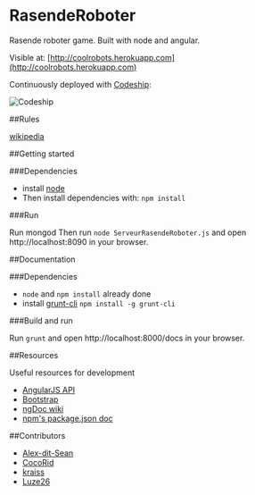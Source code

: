 RasendeRoboter
==============

Rasende roboter game. Built with node and angular.

Visible at: [http://coolrobots.herokuapp.com](http://coolrobots.herokuapp.com)

Continuously deployed with [Codeship](http://www.codeship.io):

![Codeship](https://www.codeship.io/projects/ac1b4880-2f49-0131-b419-22135f4e7ccd/status)


##Rules

[wikipedia](http://en.wikipedia.org/wiki/Ricochet_Robot)

##Getting started

###Dependencies
* install [node](http://nodejs.org)
* Then install dependencies with: `npm install`

###Run

Run mongod
Then run `node ServeurRasendeRoboter.js` and open http://localhost:8090 in your browser.

##Documentation

###Dependencies
* `node` and `npm install` already done
* install [grunt-cli](https://github.com/gruntjs/grunt-cli) `npm install -g grunt-cli`

###Build and run

Run `grunt` and open http://localhost:8000/docs in your browser.

##Resources

Useful resources for development
* [AngularJS API](http://docs.angularjs.org/api/)
* [Bootstrap](http://getbootstrap.com/)
* [ngDoc wiki](https://github.com/angular/angular.js/wiki/Writing-AngularJS-Documentation)
* [npm's package.json doc](https://npmjs.org/doc/json.html)

##Contributors

* [Alex-dit-Sean](https://github.com/Alex-dit-Sean)
* [CocoRid](https://github.com/CocoRid)
* [kraiss](https://github.com/kraiss)
* [Luze26](https://github.com/Luze26)
